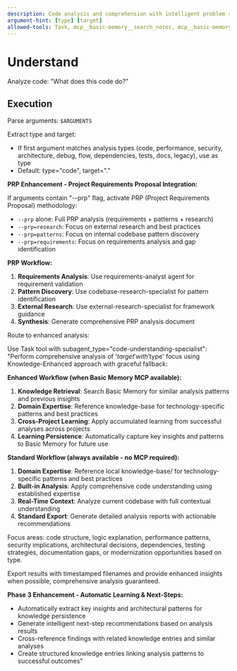 ```yaml
---
description: Code analysis and comprehension with intelligent problem routing
argument-hint: [type] [target]
allowed-tools: Task, mcp__basic-memory__search_notes, mcp__basic-memory__write_note, mcp__basic-memory__build_context
---
```


# Understand

Analyze code: "What does this code do?"

## Execution

Parse arguments: `$ARGUMENTS`

Extract type and target:

- If first argument matches analysis types (code, performance, security, architecture, debug, flow, dependencies, tests, docs, legacy), use as type
- Default: type="code", target="."

**PRP Enhancement - Project Requirements Proposal Integration:**

If arguments contain "--prp" flag, activate PRP (Project Requirements Proposal) methodology:

- `--prp` alone: Full PRP analysis (requirements + patterns + research)
- `--prp=research`: Focus on external research and best practices
- `--prp=patterns`: Focus on internal codebase pattern discovery
- `--prp=requirements`: Focus on requirements analysis and gap identification

**PRP Workflow:**

1. **Requirements Analysis**: Use requirements-analyst agent for requirement validation
2. **Pattern Discovery**: Use codebase-research-specialist for pattern identification
3. **External Research**: Use external-research-specialist for framework guidance
4. **Synthesis**: Generate comprehensive PRP analysis document

Route to enhanced analysis:

Use Task tool with subagent_type="code-understanding-specialist":
"Perform comprehensive analysis of '$target' with '$type' focus using Knowledge-Enhanced approach with graceful fallback:

**Enhanced Workflow (when Basic Memory MCP available):**

1. **Knowledge Retrieval**: Search Basic Memory for similar analysis patterns and previous insights
2. **Domain Expertise**: Reference knowledge-base for technology-specific patterns and best practices  
3. **Cross-Project Learning**: Apply accumulated learning from successful analyses across projects
4. **Learning Persistence**: Automatically capture key insights and patterns to Basic Memory for future use

**Standard Workflow (always available - no MCP required):**

1. **Domain Expertise**: Reference local knowledge-base/ for technology-specific patterns and best practices
2. **Built-in Analysis**: Apply comprehensive code understanding using established expertise
3. **Real-Time Context**: Analyze current codebase with full contextual understanding
4. **Standard Export**: Generate detailed analysis reports with actionable recommendations

Focus areas: code structure, logic explanation, performance patterns, security implications, architectural decisions, dependencies, testing strategies, documentation gaps, or modernization opportunities based on type.

Export results with timestamped filenames and provide enhanced insights when possible, comprehensive analysis guaranteed.

**Phase 3 Enhancement - Automatic Learning & Next-Steps:**

- Automatically extract key insights and architectural patterns for knowledge persistence
- Generate intelligent next-step recommendations based on analysis results
- Cross-reference findings with related knowledge entries and similar analyses
- Create structured knowledge entries linking analysis patterns to successful outcomes"
